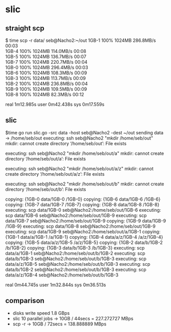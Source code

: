 # slic

## straight scp
$ time scp -r data/ seb@Nacho2:~/out
1GB-1                                                                                                                                                                     100% 1024MB 286.8MB/s   00:03    
1GB-4                                                                                                                                                                     100% 1024MB 114.0MB/s   00:08    
1GB-5                                                                                                                                                                     100% 1024MB 136.7MB/s   00:07    
1GB-7                                                                                                                                                                     100% 1024MB 220.7MB/s   00:04    
1GB-0                                                                                                                                                                     100% 1024MB 296.4MB/s   00:03    
1GB-6                                                                                                                                                                     100% 1024MB 108.3MB/s   00:09    
1GB-3                                                                                                                                                                     100% 1024MB 113.7MB/s   00:09    
1GB-2                                                                                                                                                                     100% 1024MB 236.8MB/s   00:04    
1GB-9                                                                                                                                                                     100% 1024MB 109.5MB/s   00:09    
1GB-8                                                                                                                                                                     100% 1024MB  82.3MB/s   00:12    

real	1m12.985s
user	0m42.438s
sys	0m17.559s

## slic
$time go run slic.go -src data -host seb@Nacho2 -dest ~/out
sending data -> /home/seb/out
executing: ssh seb@Nacho2 "mkdir /home/seb/out"
mkdir: cannot create directory ‘/home/seb/out’: File exists

executing: ssh seb@Nacho2 "mkdir /home/seb/out/a"
mkdir: cannot create directory ‘/home/seb/out/a’: File exists

executing: ssh seb@Nacho2 "mkdir /home/seb/out/a/z"
mkdir: cannot create directory ‘/home/seb/out/a/z’: File exists

executing: ssh seb@Nacho2 "mkdir /home/seb/out/b"
mkdir: cannot create directory ‘/home/seb/out/b’: File exists

copying: {1GB-0 data/1GB-0 /1GB-0}
copying: {1GB-6 data/1GB-6 /1GB-6}
copying: {1GB-7 data/1GB-7 /1GB-7}
copying: {1GB-8 data/1GB-8 /1GB-8}
executing: scp data/1GB-0 seb@Nacho2:/home/seb/out/1GB-6
executing: scp data/1GB-6 seb@Nacho2:/home/seb/out/1GB-9
executing: scp data/1GB-7 seb@Nacho2:/home/seb/out/1GB-9
copying: {1GB-9 data/1GB-9 /1GB-9}
executing: scp data/1GB-8 seb@Nacho2:/home/seb/out/1GB-9
executing: scp data/1GB-9 seb@Nacho2:/home/seb/out/a/1GB-1
copying: {1GB-1 data/a/1GB-1 /a/1GB-1}
copying: {1GB-4 data/a/z/1GB-4 /a/z/1GB-4}
copying: {1GB-5 data/a/z/1GB-5 /a/z/1GB-5}
copying: {1GB-2 data/b/1GB-2 /b/1GB-2}
copying: {1GB-3 data/b/1GB-3 /b/1GB-3}
executing: scp data/a/1GB-1 seb@Nacho2:/home/seb/out/b/1GB-2
executing: scp data/b/1GB-3 seb@Nacho2:/home/seb/out/b/1GB-3
executing: scp data/a/z/1GB-5 seb@Nacho2:/home/seb/out/b/1GB-3
executing: scp data/b/1GB-2 seb@Nacho2:/home/seb/out/b/1GB-3
executing: scp data/a/z/1GB-4 seb@Nacho2:/home/seb/out/b/1GB-3

real	0m44.745s
user	1m32.844s
sys	0m36.513s

## comparison
* disks write speed 1.8 GBps
* slic 10 parallel jobs -> 10GB / 44secs = 227.272727 MBps
* scp -r -> 10GB / 72secs = 138.888889 MBps
